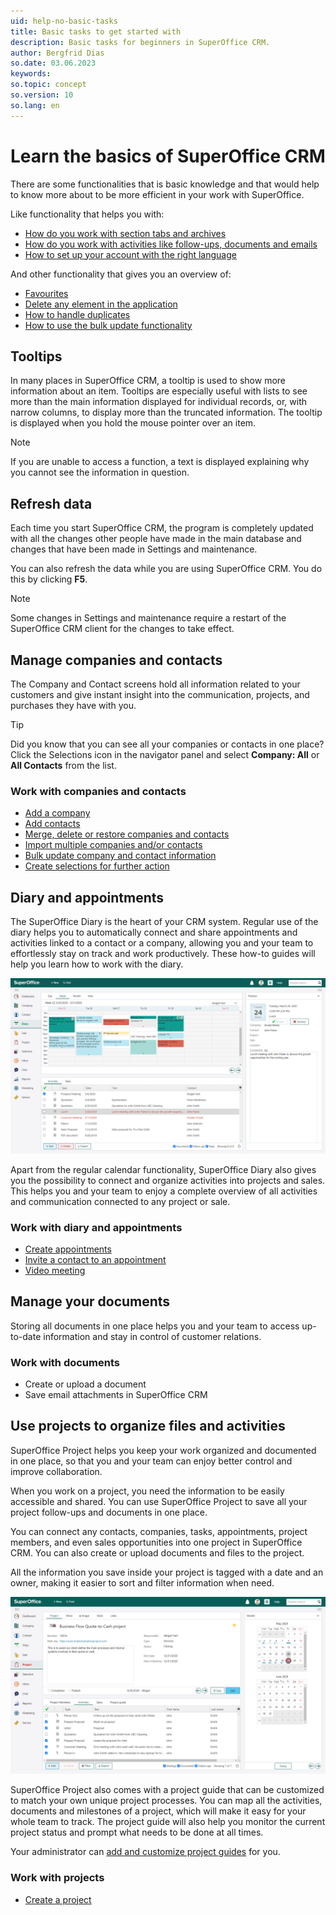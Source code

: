 ```yaml
---
uid: help-no-basic-tasks
title: Basic tasks to get started with
description: Basic tasks for beginners in SuperOffice CRM.
author: Bergfrid Dias
so.date: 03.06.2023
keywords:
so.topic: concept
so.version: 10
so.lang: en
---
```


# Learn the basics of SuperOffice CRM

There are some functionalities that is basic knowledge and that would help to know more about to be more efficient in your work with SuperOffice.

Like functionality that helps you with:

* [How do you work with section tabs and archives][18]
* [How do you work with activities like follow-ups, documents and emails][12]
* [How to set up your account with the right language][13]

And other functionality that gives you an overview of:

* [Favourites][14]
* [Delete any element in the application][15]
* [How to handle duplicates][16]
* [How to use the bulk update functionality][17]

## Tooltips

In many places in SuperOffice CRM, a tooltip is used to show more information about an item. Tooltips are especially useful with lists to see more than the main information displayed for individual records, or, with narrow columns, to display more than the truncated information. The tooltip is displayed when you hold the mouse pointer over an item.

> [!NOTE]
> If you are unable to access a function, a text is displayed explaining why you cannot see the information in question.

## Refresh data

Each time you start SuperOffice CRM, the program is completely updated with all the changes other people have made in the main database and changes that have been made in Settings and maintenance.

You can also refresh the data while you are using SuperOffice CRM. You do this by clicking **F5**.

> [!NOTE]
> Some changes in Settings and maintenance require a restart of the SuperOffice CRM client for the changes to take effect.

## Manage companies and contacts

The Company and Contact screens hold all information related to your customers and give instant insight into the communication, projects, and purchases they have with you.

> [!TIP]
> Did you know that you can see all your companies or contacts in one place? Click the Selections icon in the navigator panel and select **Company: All** or **All Contacts** from the list.

### Work with companies and contacts

* [Add a company][2]
* [Add contacts][3]
* [Merge, delete or restore companies and contacts][4]
* [Import multiple companies and/or contacts][1]
* [Bulk update company and contact information][5]
* [Create selections for further action][6]

## Diary and appointments

The SuperOffice Diary is the heart of your CRM system. Regular use of the diary helps you to automatically connect and share appointments and activities linked to a contact or a company, allowing you and your team to effortlessly stay on track and work productively. These how-to guides will help you learn how to work with the diary.

![Keep track of all your appointments and tasks by registering them in your diary -screenshot][img1]

Apart from the regular calendar functionality, SuperOffice Diary also gives you the possibility to connect and organize activities into projects and sales. This helps you and your team to enjoy a complete overview of all activities and communication connected to any project or sale.

### Work with diary and appointments

* [Create appointments][8]
* [Invite a contact to an appointment][10]
* [Video meeting][11]

## Manage your documents

Storing all documents in one place helps you and your team to access up-to-date information and stay in control of customer relations.

### Work with documents

* Create or upload a document
* Save email attachments in SuperOffice CRM

## Use projects to organize files and activities

SuperOffice Project helps you keep your work organized and documented in one place, so that you and your team can enjoy better control and improve collaboration.

When you work on a project, you need the information to be easily accessible and shared. You can use SuperOffice Project to save all your project follow-ups and documents in one place.

You can connect any contacts, companies, tasks, appointments, project members, and even sales opportunities into one project in SuperOffice CRM. You can also create or upload documents and files to the project.

All the information you save inside your project is tagged with a date and an owner, making it easier to sort and filter information when need.

![A project guide will help the team have a constant overview of the project status -screenshot][img2]

SuperOffice Project also comes with a project guide that can be customized to match your own unique project processes. You can map all the activities, documents and milestones of a project, which will make it easy for your whole team to track. The project guide will also help you monitor the current project status and prompt what needs to be done at all times.

Your administrator can [add and customize project guides][1] for you.

### Work with projects

* [Create a project][7]

<!-- Referenced links -->
[1]: ../../project/learn/project-guide/create.md
[2]: ../../company/learn/create.md
[3]: ../../contact/learn/create.md
[5]: ../../search-options/selection/learn/howto/bulk-update.md
[6]: ../../search-options/selection/learn/howto/index.md
[4]: deleting-elements.md
[7]: ../../project/learn/create.md
[8]: ../../diary/learn/create-appointment.md
[10]: ../../diary/learn/invitation/add-participant.md
[11]: ../../video-meeting/index.md
[12]: ../activity/index.md
[13]: ../../globalization-and-localization/learn/change-language.md
[14]: fav.md
[15]: deleting-elements.md
[16]: duplicates.md
[17]: bulk-update.md
[18]: ../section-tabs/index.md

<!-- Referenced images -->
[img1]: media/diary.png
[img2]: media/projects.png

